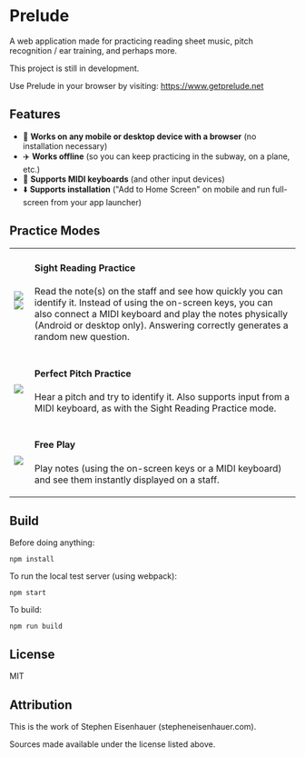# Prelude

A web application made for practicing reading sheet music, pitch recognition / ear training, and perhaps more.

This project is still in development.

Use Prelude in your browser by visiting: https://www.getprelude.net

## Features

- 📱 **Works on any mobile or desktop device with a browser** (no installation necessary)
- ✈️ **Works offline** (so you can keep practicing in the subway, on a plane, etc.)
- 🎹 **Supports MIDI keyboards** (and other input devices)
- ⬇️ **Supports installation** ("Add to Home Screen" on mobile and run full-screen from your app launcher)

## Practice Modes

<table>
  <tr>
    <td><a href="https://github.com/BHSPitMonkey/Prelude/assets/33672/4c8ded8a-4ad3-4fac-a304-5d2870a58e24"><img src="https://github.com/BHSPitMonkey/Prelude/assets/33672/4c8ded8a-4ad3-4fac-a304-5d2870a58e24"></a> <a href="https://github.com/BHSPitMonkey/Prelude/assets/33672/220d6460-284a-4231-a8a8-9bb62c17e088"><img src="https://github.com/BHSPitMonkey/Prelude/assets/33672/220d6460-284a-4231-a8a8-9bb62c17e088"></a></td>
    <td>
      <h4>Sight Reading Practice</h4>
      <p>Read the note(s) on the staff and see how quickly you can identify it. Instead of using the on-screen keys, you can also connect a MIDI keyboard and play the notes physically (Android or desktop only). Answering correctly generates a random new question.</p>
    </td>
  </tr>
  <tr>
    <td><a href="https://github.com/BHSPitMonkey/Prelude/assets/33672/46b2d5fe-352c-47e9-a584-03123bceb11a"><img src="https://github.com/BHSPitMonkey/Prelude/assets/33672/46b2d5fe-352c-47e9-a584-03123bceb11a"></a></td>
    <td>
      <h4>Perfect Pitch Practice</h4>
      <p>Hear a pitch and try to identify it. Also supports input from a MIDI keyboard, as with the Sight Reading Practice mode.</p>
    </td>
  </tr>
  <tr>
    <td><a href="https://github.com/BHSPitMonkey/Prelude/assets/33672/6b3ff069-563d-48b0-8713-c0858ec49c90"><img src="https://github.com/BHSPitMonkey/Prelude/assets/33672/6b3ff069-563d-48b0-8713-c0858ec49c90"></a></td>
    <td>
      <h4>Free Play</h4>
      <p>Play notes (using the on-screen keys or a MIDI keyboard) and see them instantly displayed on a staff.</p>
    </td>
  </tr>
</table>

## Build

Before doing anything:

    npm install

To run the local test server (using webpack):

    npm start

To build:

    npm run build

## License

MIT

## Attribution

This is the work of Stephen Eisenhauer (stepheneisenhauer.com).

Sources made available under the license listed above.
